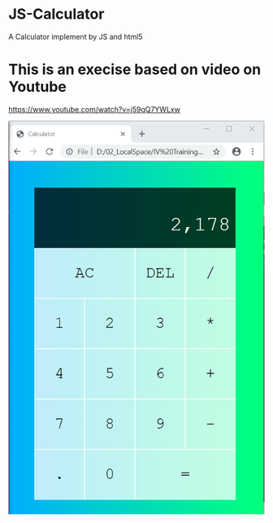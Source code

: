 # JS-Calculator
A Calculator implement by JS and html5

# This is an execise based on video on Youtube
https://www.youtube.com/watch?v=j59qQ7YWLxw

![Demo](https://github.com/mlboy2001/JS-Calculator/blob/master/Calculator.PNG?raw=true "demo")
